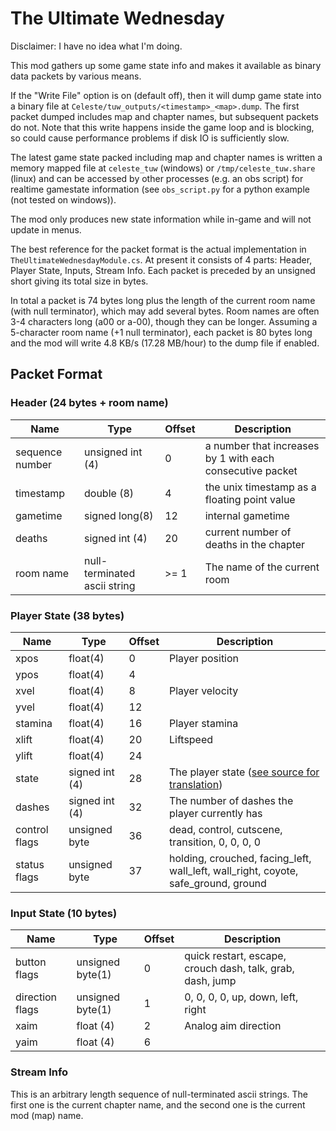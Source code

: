 # The Ultimate Wednesday

Disclaimer: I have no idea what I'm doing.

This mod gathers up some game state info and makes it available as binary data packets by various means.

If the "Write File" option is on (default off), then it will dump game state into a binary file at `Celeste/tuw_outputs/<timestamp>_<map>.dump`. The first packet dumped includes map and chapter names, but subsequent packets do not. Note that this write happens inside the game loop and is blocking, so could cause performance problems if disk IO is sufficiently slow.

The latest game state packed including map and chapter names is written a memory mapped file at `celeste_tuw` (windows) or `/tmp/celeste_tuw.share` (linux) and can be accessed by other processes (e.g. an obs script) for realtime gamestate information (see `obs_script.py` for a python example (not tested on windows)).

The mod only produces new state information while in-game and will not update in menus.

The best reference for the packet format is the actual implementation in `TheUltimateWednesdayModule.cs`. At present it consists of 4 parts: Header, Player State, Inputs, Stream Info. Each packet is preceded by an unsigned short giving its total size in bytes.

In total a packet is 74 bytes long plus the length of the current room name (with null terminator), which may add several bytes. Room names are often 3-4 characters long (a00 or a-00), though they can be longer. Assuming a 5-character room name (+1 null terminator), each packet is 80 bytes long and the mod will write 4.8 KB/s (17.28 MB/hour) to the dump file if enabled.

## Packet Format

### Header (24 bytes + room name)

|Name | Type | Offset | Description |
|----|----|---|---|
| sequence number | unsigned int (4) | 0 | a number that increases by 1 with each consecutive packet |
| timestamp | double (8) | 4 | the unix timestamp as a floating point value |
| gametime | signed long(8) | 12 | internal gametime |
| deaths | signed int (4) | 20 | current number of deaths in the chapter |
| room name | null-terminated ascii string | >= 1 | The name of the current room |

### Player State (38 bytes)

|Name | Type | Offset | Description |
|----|----|---|---|
| xpos | float(4) | 0 | Player position |
| ypos | float(4) | 4 |  |
| xvel | float(4) | 8 | Player velocity |
| yvel | float(4) | 12 |  |
| stamina | float(4) | 16 | Player stamina |
| xlift | float(4) | 20 | Liftspeed |
| ylift | float(4) | 24 |  |
| state | signed int (4) | 28 | The player state ([see source for translation](https://github.com/NoelFB/Celeste/blob/master/Source/Player/Player.cs#L140)) |
| dashes | signed int (4) | 32 | The number of dashes the player currently has |
| control flags | unsigned byte | 36 | dead, control, cutscene, transition, 0, 0, 0, 0 |
| status flags | unsigned byte | 37 | holding, crouched, facing_left, wall_left, wall_right, coyote, safe_ground, ground |

### Input State (10 bytes)

|Name | Type | Offset | Description |
|----|----|---|---|
| button flags |  unsigned byte(1) | 0 | quick restart, escape, crouch dash, talk, grab, dash, jump |
| direction flags | unsigned byte(1) | 1 | 0, 0, 0, 0, up, down, left, right |
| xaim | float (4) | 2 | Analog aim direction |
| yaim | float (4) | 6 |  |

### Stream Info
This is an arbitrary length sequence of null-terminated ascii strings. The first one is the current chapter name, and the second one is the current mod (map) name.


